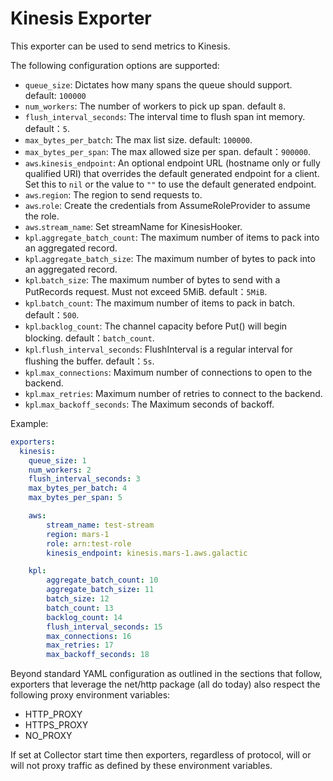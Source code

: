 # Kinesis Exporter

This exporter can be used to send metrics to Kinesis.

The following configuration options are supported:

- `queue_size`: Dictates how many spans the queue should support. default: `100000` 
- `num_workers`: The number of workers to pick up span. default `8`.
- `flush_interval_seconds`: The interval time to flush span int memory. default：`5`.
- `max_bytes_per_batch`: The max list size. default: `100000`.
- `max_bytes_per_span`: The max allowed size per span. default：`900000`.
- `aws`.`kinesis_endpoint`: An optional endpoint URL (hostname only or fully qualified URI) that overrides the default generated endpoint for a client. Set this to `nil` or the value to `""` to use the default generated endpoint.
- `aws`.`region`: The region to send requests to.
- `aws`.`role`: Create the credentials from AssumeRoleProvider to assume the role.
- `aws`.`stream_name`: Set streamName for KinesisHooker.
- `kpl`.`aggregate_batch_count`: The maximum number of items to pack into an aggregated record.
- `kpl`.`aggregate_batch_size`: The maximum number of bytes to pack into an aggregated record.
- `kpl`.`batch_size`: The maximum number of bytes to send with a PutRecords request. Must not exceed 5MiB. default：`5MiB`.
- `kpl`.`batch_count`: The maximum number of items to pack in batch. default：`500`.
- `kpl`.`backlog_count`: The channel capacity before Put() will begin blocking. default：`batch_count`.
- `kpl`.`flush_interval_seconds`: FlushInterval is a regular interval for flushing the buffer. default：`5s`.
- `kpl`.`max_connections`: Maximum number of connections to open to the backend.
- `kpl`.`max_retries`: Maximum number of retries to connect to the backend.
- `kpl`.`max_backoff_seconds`: The Maximum seconds of backoff.

Example:

```yaml
exporters:
  kinesis:
    queue_size: 1
    num_workers: 2
    flush_interval_seconds: 3
    max_bytes_per_batch: 4
    max_bytes_per_span: 5

    aws:
        stream_name: test-stream
        region: mars-1
        role: arn:test-role
        kinesis_endpoint: kinesis.mars-1.aws.galactic

    kpl:
        aggregate_batch_count: 10
        aggregate_batch_size: 11
        batch_size: 12
        batch_count: 13
        backlog_count: 14
        flush_interval_seconds: 15
        max_connections: 16
        max_retries: 17
        max_backoff_seconds: 18
```

Beyond standard YAML configuration as outlined in the sections that follow,
exporters that leverage the net/http package (all do today) also respect the
following proxy environment variables:

* HTTP_PROXY
* HTTPS_PROXY
* NO_PROXY

If set at Collector start time then exporters, regardless of protocol,
will or will not proxy traffic as defined by these environment variables.